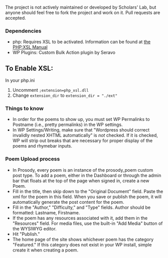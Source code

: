 The project is not actively maintained or developed by Scholars' Lab, but anyone should feel free to fork the project and work on it. Pull requests are accepted.

### Dependencies

- php: Requires XSL to be activated. Information can be found at [the PHP:XSL Manual](http://php.net/manual/en/book.xsl.php)
- WP Plugins: Custom Bulk Action plugin by Seravo

## To Enable XSL:
In your php.ini
1. Uncomment `;extension=php_xsl.dll`
2. Change `extension_dir` to `extension_dir = "./ext"`

### Things to know

- In order for the poems to show up, you must set WP Permalinks to Postname (i.e., pretty permalinks) in the WP settings.
- In WP Settings/Writing, make sure that "Wordpress should correct invalidly nested XHTML automatically" is *not* checked. If it is checked, WP will strip out breaks that are necessary for proper display of the poems and rhymebar inputs.

### Poem Upload process

- In Prosody, every poem is an instance of the prosody_poem custom post type. To add a poem, either in the Dashboard or through the admin bar that floats at the top of the page when signed in, create a new Poem.
- Fill in the title, then skip down to the "Original Document" field. Paste the xml for the poem in this field. When you save or publish the poem, it will automatically generate the post content for the poem.
- Fill in the "Author," "Difficulty," and "Type" fields. Author should be formatted: Lastname, Firstname.
- If the poem has any resources associated with it, add them in the "Resources" field. For media files, use the built-in "Add Media" button of the WYSIWYG editor.
- Hit "Publish."
- The home page of the site shows whichever poem has the category "Featured." If this category does not exist in your WP install, simple create it when creating a poem.
